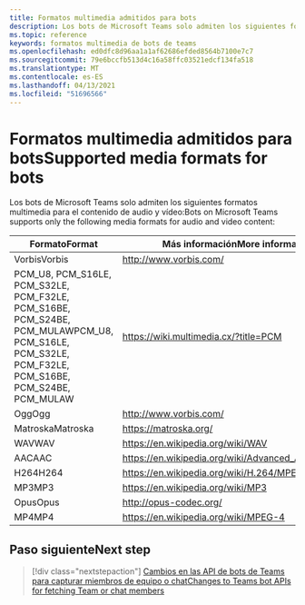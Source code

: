 ```yaml
---
title: Formatos multimedia admitidos para bots
description: Los bots de Microsoft Teams solo admiten los siguientes formatos multimedia para el contenido de audio y vídeo.
ms.topic: reference
keywords: formatos multimedia de bots de teams
ms.openlocfilehash: ed0dfc8d96aa1a1af62686efded8564b7100e7c7
ms.sourcegitcommit: 79e6bccfb513d4c16a58ffc03521edcf134fa518
ms.translationtype: MT
ms.contentlocale: es-ES
ms.lasthandoff: 04/13/2021
ms.locfileid: "51696566"
---
```

# <a name="supported-media-formats-for-bots"></a><span data-ttu-id="bd246-104">Formatos multimedia admitidos para bots</span><span class="sxs-lookup"><span data-stu-id="bd246-104">Supported media formats for bots</span></span>

<span data-ttu-id="bd246-105">Los bots de Microsoft Teams solo admiten los siguientes formatos multimedia para el contenido de audio y vídeo:</span><span class="sxs-lookup"><span data-stu-id="bd246-105">Bots on Microsoft Teams supports only the following media formats for audio and video content:</span></span>

| <span data-ttu-id="bd246-106">Formato</span><span class="sxs-lookup"><span data-stu-id="bd246-106">Format</span></span> | <span data-ttu-id="bd246-107">Más información</span><span class="sxs-lookup"><span data-stu-id="bd246-107">More information</span></span> |
| --- | --- |
| <span data-ttu-id="bd246-108">Vorbis</span><span class="sxs-lookup"><span data-stu-id="bd246-108">Vorbis</span></span> | http://www.vorbis.com/ |
| <span data-ttu-id="bd246-109">PCM_U8, PCM_S16LE, PCM_S32LE, PCM_F32LE, PCM_S16BE, PCM_S24BE, PCM_MULAW</span><span class="sxs-lookup"><span data-stu-id="bd246-109">PCM_U8, PCM_S16LE, PCM_S32LE, PCM_F32LE, PCM_S16BE, PCM_S24BE, PCM_MULAW</span></span> | https://wiki.multimedia.cx/?title=PCM |
| <span data-ttu-id="bd246-110">Ogg</span><span class="sxs-lookup"><span data-stu-id="bd246-110">Ogg</span></span> | http://www.vorbis.com/ |
| <span data-ttu-id="bd246-111">Matroska</span><span class="sxs-lookup"><span data-stu-id="bd246-111">Matroska</span></span> | https://matroska.org/ |
| <span data-ttu-id="bd246-112">WAV</span><span class="sxs-lookup"><span data-stu-id="bd246-112">WAV</span></span> | https://en.wikipedia.org/wiki/WAV |
| <span data-ttu-id="bd246-113">AAC</span><span class="sxs-lookup"><span data-stu-id="bd246-113">AAC</span></span> | https://en.wikipedia.org/wiki/Advanced_Audio_Coding |
| <span data-ttu-id="bd246-114">H264</span><span class="sxs-lookup"><span data-stu-id="bd246-114">H264</span></span> | https://en.wikipedia.org/wiki/H.264/MPEG-4_AVC |
| <span data-ttu-id="bd246-115">MP3</span><span class="sxs-lookup"><span data-stu-id="bd246-115">MP3</span></span> | https://en.wikipedia.org/wiki/MP3 |
| <span data-ttu-id="bd246-116">Opus</span><span class="sxs-lookup"><span data-stu-id="bd246-116">Opus</span></span> | http://opus-codec.org/ |
| <span data-ttu-id="bd246-117">MP4</span><span class="sxs-lookup"><span data-stu-id="bd246-117">MP4</span></span> | https://en.wikipedia.org/wiki/MPEG-4 |

## <a name="next-step"></a><span data-ttu-id="bd246-118">Paso siguiente</span><span class="sxs-lookup"><span data-stu-id="bd246-118">Next step</span></span>

> [!div class="nextstepaction"]
> [<span data-ttu-id="bd246-119">Cambios en las API de bots de Teams para capturar miembros de equipo o chat</span><span class="sxs-lookup"><span data-stu-id="bd246-119">Changes to Teams bot APIs for fetching Team or chat members</span></span>](~/resources/team-chat-member-api-changes.md)
